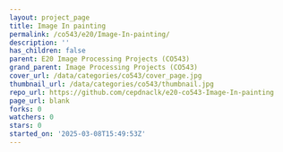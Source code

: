 ```yaml
---
layout: project_page
title: Image In painting
permalink: /co543/e20/Image-In-painting/
description: ''
has_children: false
parent: E20 Image Processing Projects (CO543)
grand_parent: Image Processing Projects (CO543)
cover_url: /data/categories/co543/cover_page.jpg
thumbnail_url: /data/categories/co543/thumbnail.jpg
repo_url: https://github.com/cepdnaclk/e20-co543-Image-In-painting
page_url: blank
forks: 0
watchers: 0
stars: 0
started_on: '2025-03-08T15:49:53Z'
---
```



